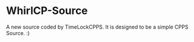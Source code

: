 WhirlCP-Source
==============

A new source coded by TimeLockCPPS. It is designed to be a simple CPPS Source. :)
